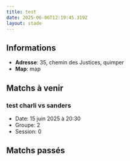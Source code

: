 ```yaml
---
title: test
date: 2025-06-06T12:19:45.319Z
layout: stade
---
```




## Informations
- **Adresse**: 35, chemin des Justices, quimper
- **Map**: map
## Matchs à venir

### test charli vs sanders
- Date: 15 juin 2025 à 20:30
- Groupe: 2
- Session: 0


## Matchs passés

